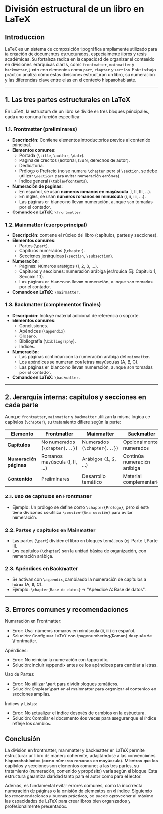 # División estructural de un libro en LaTeX

## Introducción

LaTeX es un sistema de composición tipográfica ampliamente utilizado para la creación de documentos estructurados, especialmente libros y tesis académicas. Su fortaleza radica en la capacidad de organizar el contenido en divisiones jerárquicas claras, como `frontmatter`, `mainmatter` y `backmatter`, junto con elementos como `part`, `chapter` y `section`. Este trabajo práctico analiza cómo estas divisiones estructuran un libro, su numeración y las diferencias clave entre ellas en el contexto hispanohablante.

---

## 1. Las tres partes estructurales en LaTeX

En LaTeX, la estructura de un libro se divide en tres bloques principales, cada uno con una función específica:

### 1.1. Frontmatter (preliminares)
- **Descripción**: Contiene elementos introductorios previos al contenido principal.
- **Elementos comunes**:
  - Portada (`\title`, `\author`, `\date`).
  - Página de créditos (editorial, ISBN, derechos de autor).
  - Dedicatoria.
  - Prólogo o Prefacio (no se numera `\chapter` pero sí `\section`, se debe utilizar `\section*` para evitar numeración errónea).
  - Índice general (`\tableofcontents`).
- **Numeración de páginas**: 
  - En español, se usan **números romanos en mayúscula** (I, II, III, ...).
  - En inglés, se usan **números romanos en minúscula** (i, ii, iii, ...).
  - Las páginas en blanco no llevan numeración, aunque son tomadas por el contador.
- **Comando en LaTeX**: `\frontmatter`.

### 1.2. Mainmatter (cuerpo principal)
- **Descripción**: contiene el núcleo del libro (capítulos, partes y secciones).
- **Elementos comunes**:
  - Partes (`\part`).
  - Capítulos numerados (`\chapter`).
  - Secciones jerárquicas (`\section`, `\subsection`).
- **Numeración**:
  - Páginas: Números arábigos (1, 2, 3, ...).
  - Capítulos y secciones: numeración arábiga jerárquica (Ej: Capítulo 1, Sección 1.1).
  - Las páginas en blanco no llevan numeración, aunque son tomadas por el contador.
- **Comando en LaTeX**: `\mainmatter`.

### 1.3. Backmatter (complementos finales)
- **Descripción**: Incluye material adicional de referencia o soporte.
- **Elementos comunes**:
  - Conclusiones.
  - Apéndices (`\appendix`).
  - Glosario.
  - Bibliografía (`\bibliography`).
  - Índices.
- **Numeración**:
  - Las páginas continúan con la numeración arábiga del `mainmatter`.
  - Los apéndices se numeran con letras mayúsculas (A, B, C).
  - Las páginas en blanco no llevan numeración, aunque son tomadas por el contador.
- **Comando en LaTeX**: `\backmatter`.

---

## 2. Jerarquía interna: capítulos y secciones en cada parte

Aunque `frontmatter`, `mainmatter` y `backmatter` utilizan la misma lógica de capítulos (`\chapter`), su tratamiento difiere según la parte:

| **Elemento**       | **Frontmatter**                 | **Mainmatter**                  | **Backmatter**                  |
|---------------------|---------------------------------|----------------------------------|----------------------------------|
| **Capítulos**       | No numerados (`\chapter{...}`) | Numerados (`\chapter{...}`)      | Opcionalmente numerados |
| **Numeración páginas** | Romanos mayúscula (I, II, ...)  | Arábigos (1, 2, ...)            | Continúa numeración arábiga |
| **Contenido**       | Preliminares | Desarrollo temático | Material complementario |

### 2.1. Uso de capítulos en Frontmatter
- Ejemplo: Un prólogo se define como `\chapter{Prólogo}`, pero si este tiene divisones se utiliza `\section*{Una sección}` para evitar numeración.

### 2.2. Partes y capítulos en Mainmatter
- Las partes (`\part`) dividen el libro en bloques temáticos (ej: Parte I, Parte II).
- Los capítulos (`\chapter`) son la unidad básica de organización, con numeración arábiga.

### 2.3. Apéndices en Backmatter
- Se activan con `\appendix`, cambiando la numeración de capítulos a letras (A, B, C).
- Ejemplo: `\chapter{Base de datos}` → "Apéndice A: Base de datos".

---

## 3. Errores comunes y recomendaciones

Numeración en Frontmatter:
- Error: Usar números romanos en minúscula (ii, iii) en español.
- Solución: Configurar LaTeX con \pagenumbering{Roman} después de \frontmatter.

Apéndices:
- Error: No reiniciar la numeración con \appendix.
- Solución: Incluir \appendix antes de los apéndices para cambiar a letras.

Uso de Partes:
- Error: No utilizar \part para dividir bloques temáticos.
- Solución: Emplear \part en el mainmatter para organizar el contenido en secciones amplias.

Índices y Listas:
- Error: No actualizar el índice después de cambios en la estructura.
- Solución: Compilar el documento dos veces para asegurar que el índice refleje los cambios.

## Conclusión

La división en frontmatter, mainmatter y backmatter en LaTeX permite estructurar un libro de manera coherente, adaptándose a las convenciones hispanohablantes (como números romanos en mayúscula). Mientras que los capítulos y secciones son elementos comunes a las tres partes, su tratamiento (numeración, contenido y propósito) varía según el bloque. Esta estructura garantiza claridad tanto para el autor como para el lector.

Además, es fundamental evitar errores comunes, como la incorrecta numeración de páginas o la omisión de elementos en el índice. Siguiendo las recomendaciones y buenas prácticas, se puede aprovechar al máximo las capacidades de LaTeX para crear libros bien organizados y profesionalmente presentados.



